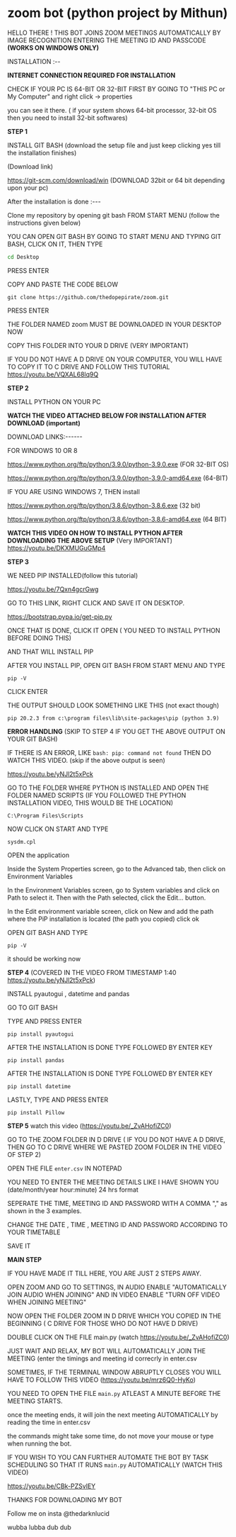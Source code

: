 # zoom bot (python project by Mithun)

HELLO THERE ! THIS BOT JOINS ZOOM MEETINGS AUTOMATICALLY BY IMAGE RECOGNITION ENTERING
THE MEETING ID AND PASSCODE  **(WORKS ON WINDOWS ONLY)**


INSTALLATION :--

**INTERNET CONNECTION REQUIRED FOR INSTALLATION**

CHECK IF YOUR PC IS 64-BIT OR 32-BIT FIRST BY GOING TO "THIS PC or My Computer" and right click -> properties

you can see it there. ( if your system shows 64-bit processor, 32-bit OS then you need to install 32-bit softwares)

**STEP 1**

INSTALL GIT BASH (download the setup file and just keep clicking yes till the installation finishes)

(Download link)

https://git-scm.com/download/win (DOWNLOAD 32bit or 64 bit depending upon your pc)

After the installation is done :---

Clone my repository by opening git bash FROM START MENU (follow the instructions given below)

YOU CAN OPEN GIT BASH BY GOING TO START MENU AND TYPING GIT BASH, CLICK ON IT, THEN TYPE 

```bash
cd Desktop
```
PRESS ENTER

COPY AND PASTE THE CODE BELOW 
```
git clone https://github.com/thedopepirate/zoom.git
```
PRESS ENTER

THE FOLDER NAMED zoom MUST BE DOWNLOADED IN YOUR DESKTOP NOW 

COPY THIS FOLDER INTO YOUR D DRIVE (VERY IMPORTANT)

IF YOU DO NOT HAVE A D DRIVE ON YOUR COMPUTER, YOU WILL HAVE TO COPY IT TO C DRIVE AND FOLLOW THIS TUTORIAL
https://youtu.be/VQXAL68lq9Q


**STEP 2**

INSTALL PYTHON ON YOUR PC 

**WATCH THE VIDEO ATTACHED BELOW FOR INSTALLATION AFTER DOWNLOAD (important)**

DOWNLOAD LINKS:------

FOR WINDOWS 10 OR 8

https://www.python.org/ftp/python/3.9.0/python-3.9.0.exe (FOR 32-BIT OS)

https://www.python.org/ftp/python/3.9.0/python-3.9.0-amd64.exe (64-BIT)


IF YOU ARE USING WINDOWS 7, THEN install

https://www.python.org/ftp/python/3.8.6/python-3.8.6.exe (32 bit)

https://www.python.org/ftp/python/3.8.6/python-3.8.6-amd64.exe (64 BIT)


**WATCH THIS VIDEO ON HOW TO INSTALL PYTHON AFTER DOWNLOADING THE ABOVE SETUP** (Very IMPORTANT)
https://youtu.be/DKXMUGuGMp4


**STEP 3**

WE NEED PIP INSTALLED(follow this tutorial)

https://youtu.be/7Qxn4gcrGwg

GO TO THIS LINK, RIGHT CLICK AND SAVE IT ON DESKTOP. 

https://bootstrap.pypa.io/get-pip.py

ONCE THAT IS DONE, CLICK IT OPEN ( YOU NEED TO INSTALL PYTHON BEFORE DOING THIS)

AND THAT WILL INSTALL PIP

AFTER YOU INSTALL PIP, OPEN GIT BASH FROM START MENU AND TYPE 
```
pip -V
```
CLICK ENTER

THE OUTPUT SHOULD LOOK SOMETHING LIKE THIS (not exact though)
```
pip 20.2.3 from c:\program files\lib\site-packages\pip (python 3.9)
```
**ERROR HANDLING** (SKIP TO STEP 4 IF YOU GET THE ABOVE OUTPUT ON YOUR GIT BASH)

IF THERE IS AN ERROR, LIKE ```bash: pip: command not found``` THEN DO WATCH THIS VIDEO. (skip if the above output is seen)

https://youtu.be/yNJl2t5xPck

GO TO THE FOLDER WHERE PYTHON IS INSTALLED AND OPEN THE FOLDER NAMED SCRIPTS  (IF YOU FOLLOWED THE PYTHON INSTALLATION VIDEO, THIS WOULD BE THE LOCATION)
```
C:\Program Files\Scripts
```

NOW CLICK ON START AND TYPE
```
sysdm.cpl 
```
OPEN the application
 
 Inside the System Properties screen, go to the Advanced tab, then click on Environment Variables
 
 In the Environment Variables screen, go to System variables and click on Path to select it. Then with the Path selected, click the Edit… button.
 
 In the Edit environment variable screen, click on New and add the path where the PiP installation is located (the path you copied) click ok
 
  OPEN GIT BASH AND TYPE 
```
pip -V
```
it should be working now


**STEP 4** (COVERED IN THE VIDEO FROM TIMESTAMP 1:40 https://youtu.be/yNJl2t5xPck)

INSTALL pyautogui , datetime and pandas

GO TO GIT BASH

TYPE AND PRESS ENTER
```
pip install pyautogui
```
AFTER THE INSTALLATION IS DONE TYPE FOLLOWED BY ENTER KEY
```
pip install pandas
```
AFTER THE INSTALLATION IS DONE TYPE FOLLOWED BY ENTER KEY
```
pip install datetime
```
LASTLY, TYPE AND PRESS ENTER
```
pip install Pillow
```
**STEP 5** watch this video (https://youtu.be/_ZvAHofiZC0)
 
 GO TO THE ZOOM FOLDER IN D DRIVE  ( IF YOU DO NOT HAVE A D DRIVE, THEN GO TO C DRIVE WHERE WE PASTED ZOOM FOLDER IN THE VIDEO OF STEP 2)

OPEN THE FILE ```enter.csv``` IN NOTEPAD 

YOU NEED TO ENTER THE MEETING DETAILS LIKE I HAVE SHOWN YOU (date/month/year hour:minute) 24 hrs format 

SEPERATE THE TIME, MEETING ID AND PASSWORD WITH A COMMA "," as shown in the 3 examples.

CHANGE THE DATE , TIME , MEETING ID AND PASSWORD ACCORDING TO YOUR TIMETABLE

SAVE IT

**MAIN STEP**

IF YOU HAVE MADE IT TILL HERE, YOU ARE JUST 2 STEPS AWAY.

OPEN ZOOM AND GO TO SETTINGS, IN AUDIO ENABLE "AUTOMATICALLY JOIN AUDIO WHEN JOINING" AND IN VIDEO ENABLE "TURN OFF VIDEO WHEN JOINING MEETING"

NOW OPEN THE FOLDER ZOOM IN D DRIVE WHICH YOU COPIED IN THE BEGINNING ( C DRIVE FOR THOSE WHO DO NOT HAVE D DRIVE)

DOUBLE CLICK ON THE FILE main.py (watch https://youtu.be/_ZvAHofiZC0)

JUST WAIT AND RELAX, MY BOT WILL AUTOMATICALLY JOIN THE MEETING (enter the timings and meeting id correcrly in enter.csv

SOMETIMES, IF THE TERMINAL WINDOW ABRUPTLY CLOSES YOU WILL HAVE TO FOLLOW THIS VIDEO (https://youtu.be/mrz6Q0-HyKo)

YOU NEED TO OPEN THE FILE ```main.py``` ATLEAST A MINUTE BEFORE THE MEETING STARTS.

once the meeting ends, it will join the next meeting AUTOMATICALLY by reading the time in enter.csv

the commands might take some time, do not move your mouse or type when running the bot.


IF YOU WISH TO YOU CAN FURTHER AUTOMATE THE BOT BY TASK SCHEDULING SO THAT IT RUNS ```main.py``` AUTOMATICALLY (WATCH THIS VIDEO)

https://youtu.be/CBk-PZSvlEY

THANKS FOR DOWNLOADING MY BOT

Follow me on insta @thedarknlucid


wubba lubba dub dub







